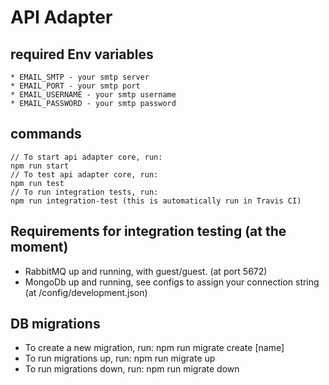 # API Adapter

## required Env variables
```
* EMAIL_SMTP - your smtp server
* EMAIL_PORT - your smtp port
* EMAIL_USERNAME - your smtp username
* EMAIL_PASSWORD - your smtp password
```

## commands
```
// To start api adapter core, run: 
npm run start
// To test api adapter core, run:
npm run test
// To run integration tests, run:
npm run integration-test (this is automatically run in Travis CI)
```

## Requirements for integration testing (at the moment)
* RabbitMQ up and running, with guest/guest. (at port 5672)
* MongoDb up and running, see configs to assign your connection string (at /config/development.json)

## DB migrations
* To create a new migration, run: npm run migrate create [name]
* To run migrations up, run: npm run migrate up
* To run migrations down, run: npm run migrate down

